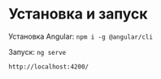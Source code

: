 # Установка и запуск

Установка Angular: `npm i -g @angular/cli`

Запуск: `ng serve`

`http://localhost:4200/`
